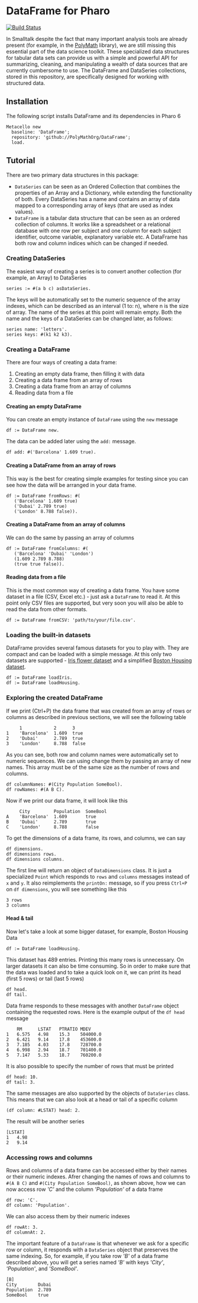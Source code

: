 # DataFrame for Pharo

[![Build Status](https://travis-ci.org/PolyMathOrg/DataFrame.svg?branch=master)](https://travis-ci.org/PolyMathOrg/DataFrame)

In Smalltalk despite the fact that many important analysis tools are already present (for example, in the [PolyMath](https://github.com/PolyMathOrg/PolyMath) library), we are still missing this essential part of the data science toolkit. These specialized data structures for tabular data sets can provide us with a simple and powerful API for summarizing, cleaning, and manipulating a wealth of data sources that are currently cumbersome to use. The DataFrame and DataSeries collections, stored in this repository, are specifically designed for working with structured data.

## Installation
The following script installs DataFrame and its dependencies in Pharo 6

```smalltalk
Metacello new
  baseline: 'DataFrame';
  repository: 'github://PolyMathOrg/DataFrame';
  load.
```

## Tutorial
There are two primary data structures in this package:
* `DataSeries` can be seen as an Ordered Collection that combines the properties of an Array and a Dictionary, while extending the functionality of both. Every DataSeries has a name and contains an array of data mapped to a corresponding array of keys (that are used as index values).
* `DataFrame` is a tabular data structure that can be seen as an ordered collection of columns. It works like a spreadsheet or a relational database with one row per subject and one column for each subject identifier, outcome variable, explanatory variable etc. A DataFrame has both row and column indices which can be changed if needed.

### Creating DataSeries
The easiest way of creating a series is to convert another collection (for example, an Array) to DataSeries

```smalltalk
series := #(a b c) asDataSeries.
```

The keys will be automatically set to the numeric sequence of the array indexes, which can be described as an interval (1 to: n), where n is the size of array. The name of the series at this point will remain empty. Both the name and the keys of a DataSeries can be changed later, as follows:

```smalltalk
series name: 'letters'.
series keys: #(k1 k2 k3).
```

### Creating a DataFrame
There are four ways of creating a data frame:
1. Creating an empty data frame, then filling it with data
2. Creating a data frame from an array of rows
3. Creating a data frame from an array of columns
4. Reading data from a file

#### Creating an empty DataFrame
You can create an empty instance of `DataFrame` using the `new` message

```smalltalk
df := DataFrame new.
```
The data can be added later using the `add:` message.
```smalltalk
df add: #('Barcelona' 1.609 true).
```

#### Creating a DataFrame from an array of rows
This way is the best for creating simple examples for testing since you can see how the data will be arranged in your data frame.

```smalltalk
df := DataFrame fromRows: #(
   ('Barcelona' 1.609 true)
   ('Dubai' 2.789 true)
   ('London' 8.788 false)).
```

#### Creating a DataFrame from an array of columns
We can do the same by passing an array of columns

```smalltalk
df := DataFrame fromColumns: #(
   ('Barcelona' 'Dubai' 'London')
   (1.609 2.789 8.788)
   (true true false)).
```

#### Reading data from a file
This is the most common way of creating a data frame. You have some dataset in a file (CSV, Excel etc.) - just ask a `DataFrame` to read it. At this point only CSV files are supported, but very soon you will also be able to read the data from other formats.

```smalltalk
df := DataFrame fromCSV: 'path/to/your/file.csv'.
```

### Loading the built-in datasets
DataFrame provides several famous datasets for you to play with. They are compact and can be loaded with a simple message. At this only two datasets are supported - [Iris flower dataset](https://en.wikipedia.org/wiki/Iris_flower_data_set) and a simplified [Boston Housing dataset](https://www.kaggle.com/c/house-prices-advanced-regression-techniques/data).

```smalltalk
df := DataFrame loadIris.
df := DataFrame loadHousing.
```

### Exploring the created DataFrame
If we print (Ctrl+P) the data frame that was created from an array of rows or columns as described in previous sections, we will see the following table

```
     1            2      3
1    'Barcelona'  1.609  true
2    'Dubai'      2.789  true
3    'London'     8.788  false
```

As you can see, both row and column names were automatically set to numeric sequences. We can using change them by passing an array of new names. This array must be of the same size as the number of rows and columns.

```smalltalk
df columnNames: #(City Population SomeBool).
df rowNames: #(A B C).
```

Now if we print our data frame, it will look like this

```
     City         Population  SomeBool
A    'Barcelona'  1.609       true
B    'Dubai'      2.789       true
C    'London'     8.788       false
```

To get the dimensions of a data frame, its rows, and columns, we can say

```smalltalk
df dimensions.
df dimensions rows.
df dimensions columns.
```

The first line will return an object of `DataDimensions` class. It is just a specialized `Point` which responds to `rows` and `columns` messages instead of `x` and `y`. It also reimplements the `printOn:` message, so if you press `Ctrl+P` on `df dimensions`, you will see something like this

```
3 rows
3 columns
```

#### Head & tail
Now let's take a look at some bigger dataset, for example, Boston Housing Data

```smalltalk
df := DataFrame loadHousing.
```

This dataset has 489 entries. Printing this many rows is unnecessary. On larger datasets it can also be time consuming. So in order to make sure that the data was loaded and to take a quick look on it, we can print its head (first 5 rows) or tail (last 5 rows)

```smalltalk
df head.
df tail.
```

Data frame responds to these messages with another `DataFrame` object containing the requested rows. Here is the example output of the `df head` message

```
    RM      LSTAT   PTRATIO MDEV
1   6.575   4.98    15.3    504000.0
2   6.421   9.14    17.8    453600.0
3   7.185   4.03    17.8    728700.0
4   6.998   2.94    18.7    701400.0
5   7.147   5.33    18.7    760200.0
```

It is also possible to specify the number of rows that must be printed

```smalltalk
df head: 10.
df tail: 3.
```

The same messages are also supported by the objects of `DataSeries` class. This means that we can also look at a head or tail of a specific column

```smalltalk
(df column: #LSTAT) head: 2.
```

The result will be another series

```
[LSTAT]
1   4.98
2   9.14
```

### Accessing rows and columns
Rows and columns of a data frame can be accessed either by their names or their numeric indexes. Afrer changing the names of rows and columns to `#(A B C)` and `#(City Population SomeBool)`, as shown above, how we can now access row _'C'_ and the column _'Population'_ of a data frame

```smalltalk
df row: 'C'.
df column: 'Population'.
```

We can also access them by their numeric indexes

```smalltalk
df rowAt: 3.
df columnAt: 2.
```

The important feature of a `DataFrame` is that whenever we ask for a specific row or column, it responds with a `DataSeries` object that preserves the same indexing. So, for example, if you take row _'B'_ of a data frame described above, you will get a series named _'B'_ with keys _'City'_, _'Population'_, and _'SomeBool'_.

```
[B]
City        Dubai
Population  2.789
SomeBool    true
```
